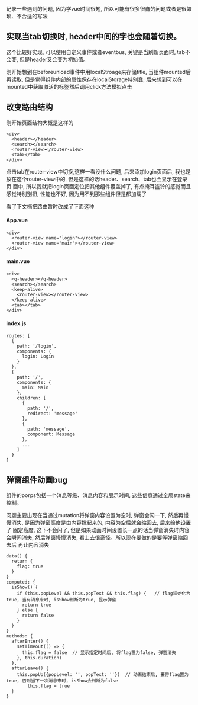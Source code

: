记录一些遇到的问题, 因为学vue时间很短, 所以可能有很多很蠢的问题或者是很繁琐、不合适的写法

## 实现当tab切换时, header中间的字也会随着切换。     

这个比较好实现, 可以使用自定义事件或者eventbus, 关键是当刷新页面时, tab不会变, 但是header又会变为初始值。
 
刚开始想到在beforeunload事件中用localStroage来存储title, 当组件mounted后再读取, 但是觉得组件内部的属性保存在localStorage特别蠢; 后来想到可以在
mounted中获取激活的标签然后调用click方法模拟点击

## 改变路由结构

刚开始页面结构大概是这样的
```
<div>
  <header></header>
  <search></search>
  <router-view></router-view>
  <tab></tab>
</div>
```
点击tab在router-view中切换,这样一看没什么问题, 后来添加login页面后, 我也是放在这个router-view中的, 但是这样的话header、search、tab也会显示在登录页
面中, 所以我就把login页面定位把其他组件覆盖掉了, 有点掩耳盗铃的感觉而且感觉特别别扭, 性能也不好, 因为用不到那些组件但是都加载了

看了下文档把路由暂时改成了下面这种
#### App.vue
```
<div>
  <router-view name="login"></router-view>
  <router-view name="main"></router-view>
</div>
```
#### main.vue
```
<div>
  <q-header></q-header>
  <search></search>
  <keep-alive>
    <router-view></router-view>
  </keep-alive>
  <tab></tab>
</div>
```
#### index.js
```
routes: [
  {
    path: '/login',
    components: {
      login: Login
    }
  },
  {
    path: '/',
    components: {
      main: Main
    },
    children: [
      {
        path: '/',
        redirect: 'message'
      },
      {
        path: 'message',
        component: Message
      },
      ...
    ]
  }
]
```

## 弹窗组件动画bug

组件的porps包括一个消息等级、消息内容和展示时间, 这些信息通过全局state来控制。 

问题主要出现在当通过mutation将弹窗内容设置为空时, 弹窗会闪一下, 然后再慢慢消失, 是因为弹窗高度是由内容撑起来的, 内容为空后就会缩回去, 后来给他设置了
固定高度, 这下不会闪了, 但是如果动画时间设置长一点的话当弹窗消失时内容会瞬间消失, 然后弹窗慢慢消失, 看上去很奇怪。所以现在要做的是要等弹窗缩回去后
再让内容消失

```
data() {
  return {
    flag: true
  }
}
computed: {
  isShow() {
    if (this.popLevel && this.popText && this.flag) {   // flag初始化为true, 当有消息来时, isShow判断为true, 显示弹窗
      return true
    } else {
      return false
    }
  }
}
methods: {
  afterEnter() {
    setTimeout(() => {
      this.flag = false  // 显示指定时间后, 将flag置为false, 弹窗消失
    }, this.duration)
  },
  afterLeave() {                                
    this.popUp({popLevel: '', popText: ''})  // 动画结束后, 要将flag置为true, 否则当下一次消息来时, isShow会判断为false
		this.flag = true
  }
}
```


























































